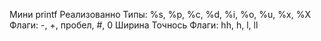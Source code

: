 Мини printf
Реализованно
Типы: %s, %p, %c, %d, %i, %o, %u, %x, %X
Флаги: -, +, пробел, #, 0
Ширина
Точнось
Флаги: hh, h, l, ll
